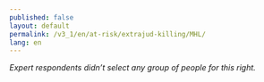 ```yaml
---
published: false
layout: default
permalink: /v3_1/en/at-risk/extrajud-killing/MHL/
lang: en
---
```

_Expert respondents didn’t select any group of people for this right._
